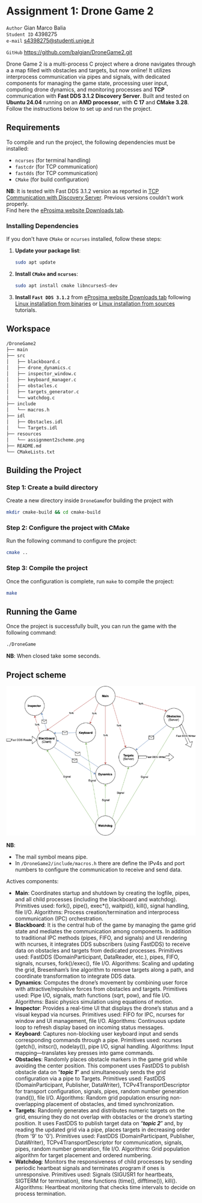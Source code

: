 # Assignment 1: Drone Game 2

`Author` Gian Marco Balia\
`Student ID` 4398275\
`e-mail` s4398275@studenti.unige.it

`GitHub` https://github.com/balgian/DroneGame2.git


Drone Game 2 is a multi-process C project where a drone navigates through a a map filled with obstacles and targets, but now online! It utilizes interprocess communication via pipes and signals, with dedicated components for managing the game state, processing user input, computing drone dynamics, and monitoring processes and **TCP** communication with **Fast DDS 3.1.2 Discovery Server**. Built and tested on **Ubuntu 24.04** running on an **AMD processor**, with **C 17** and **CMake 3.28**. Follow the instructions below to set up and run the project.

## Requirements

To compile and run the project, the following dependencies must be installed:

- `ncurses` (for terminal handling)
- `fastcdr` (for TCP communication)
- `fastdds` (for TCP communication)
- `CMake` (for build configuration)

**NB**: It is tested with Fast DDS 3.1.2 version as reported in [TCP Communication with Discovery Server](https://fast-dds.docs.eprosima.com/en/latest/fastdds/use_cases/tcp/tcp_with_discovery_server.html). Previous versions couldn't work properly.\
Find here the [eProsima website Downloads tab](https://www.eprosima.com/product-download).

### Installing Dependencies

If you don't have `CMake` or `ncurses` installed, follow these steps:

1. **Update your package list**:
   ```bash
   sudo apt update
   ```

2. **Install `CMake` and `ncurses`**:
   ```bash
   sudo apt install cmake libncurses5-dev
   ```
   
3. **Install `Fast DDS 3.1.2`** from [eProsima website Downloads tab](https://www.eprosima.com/product-download) following [Linux installation from binaries](https://fast-dds.docs.eprosima.com/en/latest/installation/binaries/binaries_linux.html) or [Linux installation from sources](https://fast-dds.docs.eprosima.com/en/latest/installation/sources/sources_linux.html) tutorials.
   
## Workspace
```
/DroneGame2
├── main
├── src
│   ├── blackboard.c
│   ├── drone_dynamics.c
│   ├── inspector_window.c
│   ├── keyboard_manager.c
│   ├── obstacles.c
│   ├── targets_generator.c
│   └── watchdog.c
├── include
│   └── macros.h
├── idl
│   ├── Obstacles.idl
│   └── Targets.idl
├── resources
│   └── assignment2scheme.png
├── README.md
└── CMakeLists.txt
```

## Building the Project

### Step 1: Create a build directory

Create a new directory inside `DroneGame`for building the project with

```bash
mkdir cmake-build && cd cmake-build
```

### Step 2: Configure the project with CMake

Run the following command to configure the project:

```bash
cmake ..
```

### Step 3: Compile the project

Once the configuration is complete, run `make` to compile the project:

```bash
make
```

## Running the Game

Once the project is successfully built, you can run the game with the following command:

```bash
./DroneGame
```
__NB__: When closed take some seconds.

## Project scheme

<p align="center">
  <img src="resources/assignment2scheme.png" alt="Assignment 2 Scheme">
</p>

__NB__: 

- The mail symbol means pipe.
- In `/DroneGame2/include/macros.h` there are define the IPv4s and port numbers to configure the communication to receive and send data.

Actives components:

- **Main**: Coordinates startup and shutdown by creating the logfile, pipes, and all child processes (including the blackboard and watchdog). Primitives used: fork(), pipe(), exec*(), waitpid(), kill(), signal handling, file I/O. Algorithms: Process creation/termination and interprocess communication (IPC) orchestration.
- **Blackboard**: It is the central hub of the game by managing the game grid state and mediates the communication among components. In addition to traditional IPC methods (pipes, FIFO, and signals) and UI rendering with ncurses, it integrates DDS subscribers (using FastDDS) to receive data on obstacles and targets from dedicated processes. Primitives used: FastDDS (DomainParticipant, DataReader, etc.), pipes, FIFO, signals, ncurses, fork()/exec(), file I/O. Algorithms: Scaling and updating the grid, Bresenham’s line algorithm to remove targets along a path, and coordinate transformation to integrate DDS data.
- **Dynamics**: Computes the drone’s movement by combining user force with attractive/repulsive forces from obstacles and targets. Primitives used: Pipe I/O, signals, math functions (sqrt, pow), and file I/O. Algorithms: Basic physics simulation using equations of motion.
- **Inspector**: Provides a real-time UI that displays the drone’s status and a visual keypad via ncurses. Primitives used: FIFO for IPC, ncurses for window and UI management, file I/O. Algorithms: Continuous update loop to refresh display based on incoming status messages.
- **Keyboard**: Captures non-blocking user keyboard input and sends corresponding commands through a pipe.  Primitives used: ncurses (getch(), initscr(), nodelay()), pipe I/O, signal handling. Algorithms: Input mapping—translates key presses into game commands.
- **Obstacles**: Randomly places obstacle markers in the game grid while avoiding the center position. This component uses FastDDS to publish obstacle data on “**_topic 1_**” and simultaneously sends the grid configuration via a pipe to Targets. Primitives used: FastDDS (DomainParticipant, Publisher, DataWriter), TCPv4TransportDescriptor for transport configuration, signals, pipes, random number generation (rand()), file I/O. Algorithms: Random grid population ensuring non-overlapping placement of obstacles, and timed synchronization.
- **Targets**: Randomly generates and distributes numeric targets on the grid, ensuring they do not overlap with obstacles or the drone’s starting position. It uses FastDDS to publish target data on “**_topic 2_**” and, by reading the updated grid via a pipe, places targets in decreasing order (from '9' to '0'). Primitives used: FastDDS (DomainParticipant, Publisher, DataWriter), TCPv4TransportDescriptor for communication, signals, pipes, random number generation, file I/O. Algorithms: Grid population algorithm for target placement and ordered numbering.
- **Watchdog**: Monitors the responsiveness of child processes by sending periodic heartbeat signals and terminates program if ones is unresponsive. Primitives used: Signals (SIGUSR1 for heartbeats, SIGTERM for termination), time functions (time(), difftime()), kill(). Algorithms: Heartbeat monitoring that checks time intervals to decide on process termination.



